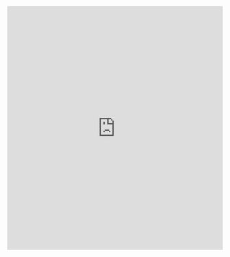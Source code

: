 <p><iframe allowfullscreen width="100%" height="569" class="google-slides-iframe" frameborder="0" scrolling="no" src="https://docs.google.com/presentation/d/e/2PACX-1vTey23ohNz8rdPaencOcWXNVNI_LHoHRrtLzfOGeeHd4qD8mi4v88TrE_G3mzr0UF6y5mKynYvVsd63/embed?start=false&amp;loop=false&amp;delayms=3000"></iframe></p>